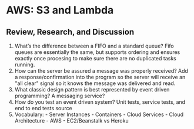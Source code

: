 # AWS: S3 and Lambda

## Review, Research, and Discussion

  1. What’s the difference between a FIFO and a standard queue? Fifo queues are essentially the same, but supports ordering and ensures exactly once procesing to make sure there are no duplicated tasks running.
  2. How can the server be assured a message was properly received? Add a response/confirmation into the program so the server will receive an "all clear" signal so it knows the message was delivered and read.
  3. What classic design pattern is best represented by event driven programming? A messaging service?
  4. How do you test an event driven system? Unit tests, service tests, and end to end tests source
  5. Vocabulary:
    - Server Instances
    - Containers
    - Cloud Services
    - Cloud Architecture
    - AWS
    - EC2/Beanstalk vs Heroku

